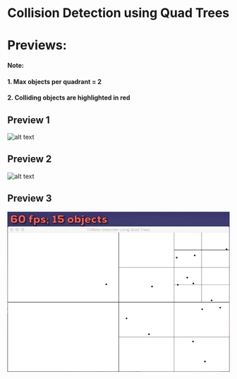 # Collision Detection using Quad Trees

# Previews:

#### Note:
#### 1. Max objects per quadrant = 2
#### 2. Colliding objects are highlighted in red

## Preview 1
![alt text](https://github.com/arp001/Collision-Detection-using-Quad-Trees/blob/cd-qd/80fps200objs.gif)
## Preview 2
![alt text](https://github.com/arp001/Collision-Detection-using-Quad-Trees/blob/cd-qd/25fps100objs.gif)
## Preview 3
![alt text](https://github.com/arp001/Collision-Detection-using-Quad-Trees/blob/cd-qd/60fps15objs.gif)
